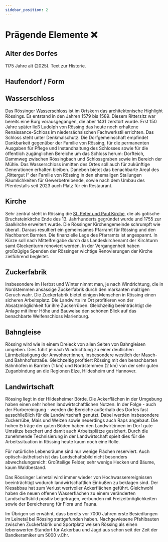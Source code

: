 ```yaml
---
sidebar_position: 2
---
```


# Prägende Elemente ❌

## Alter des Dorfes

1175 Jahre alt (2025). Text zur Historie.

## Haufendorf / Form

## Wasserschloss

Das Rössinger
[Wasserschloss](https://de.wikipedia.org/wiki/Schloss_R%C3%B6ssing) ist im
Ortskern das architektonische Highlight Rössings. Es entstand in den Jahren 1579
bis 1589. Diesem Rittersitz war bereits eine Burg vorausgegangen, die aber 1431
zerstört wurde. Erst 150 Jahre später ließ Ludolph von Rössing das heute noch
erhaltene Renaissance-Schloss im niedersächsischen Fachwerkstil errichten. Das
Schloss steht unter Denkmalschutz. Die Dorfgemeinschaft empfindet Dankbarkeit
gegenüber der Familie von Rössing, für die permanenten Ausgaben für Pflege und
Instandhaltung des Schlosses sowie für die öffentlich zugänglichen Bereiche um
das Schloss herum: Dorfteich, Dammweg zwischen Rössingbach und Schlossgraben
sowie im Bereich der Mühle. Das Wasserschloss inmitten des Ortes soll auch für
zukünftige Generationen erhalten bleiben. Daneben bietet das benachbarte Areal
des „Rittergut I“ der Familie von Rössing in den ehemaligen Stallungen
Räumlichkeiten für Gewerbetreibende, sowie nach dem Umbau des Pferdestalls seit
2023 auch Platz für ein Restaurant.

## Kirche

Sehr zentral steht in Rössing die
[St. Peter und Paul Kirche](https://de.wikipedia.org/wiki/St._Peter_und_Paul_(R%C3%B6ssing)),
die als gotische Bruchsteinkirche Ende des 13. Jahrhunderts gegründet wurde und
1755 zur Saalkirche erweitert wurde. Die Rössinger Kirchengemeinde schrumpft wie
überall. Daraus resultiert ein gemeinsames Pfarramt für Rössing und den
Nachbarort Barnten. Die finanzielle Lage des Pfarramts ist angespannt. In Kürze
soll nach Mittelfreigabe durch das Landeskirchenamt der Kirchturm samt
Glockenturm renoviert werden. In der Vergangenheit haben großzügige Spenden der
Rössinger wichtige Renovierungen der Kirche zielführend begleitet.

## Zuckerfabrik

Insbesondere im Herbst und Winter nimmt man, je nach Windrichtung, die in
Nordstemmen ansässige Zuckerfabrik durch den markanten malzigen Geruch wahr. Die
Zuckerfabrik bietet einigen Menschen in Rössing einen sicheren Arbeitsplatz. Die
Landwirte im Ort profitieren von der Absatzmöglichkeit für ihre Zuckerrüben.
Gleichzeitig beeinträchtigt die Anlage mit ihrer Höhe und Bauweise den schönen
Blick auf das benachbarte Welfenschloss Marienburg.

## Bahngleise

Rössing wird wie in einem Dreieck von allen Seiten von Bahngleisen umgeben. Dies
führt je nach Windrichtung zu einer deutlichen Lärmbelästigung der
Anwohner:innen, insbesondere westlich der Masch- und Bahnhofsstraße.
Gleichzeitig profitiert Rössing mit den benachbarten Bahnhöfen in Barnten (1 km)
und Nordstemmen (2 km) von der sehr guten Zuganbindung an die Regionen Elze,
Hildesheim und Hannover.

## Landwirtschaft

Rössing liegt in der Hildesheimer Börde. Die Ackerflächen in der Umgebung haben
einen sehr hohen landwirtschaftlichen Nutzen. In der Folge - auch der
Flurbereinigung - werden die Bereiche außerhalb des Dorfes fast ausschließlich
für die Landwirtschaft genutzt. Dabei werden insbesondere Zuckerrübe, Mais und
Weizen sowie neuerdings auch Raps angebaut. Die hohen Erträge der guten Böden
haben den Landwirt:innen im Dorf gute Umsätze beschert und damit auch
Arbeitsplätze gesichert. Durch die zunehmende Technisierung in der
Landwirtschaft spielt dies für die Arbeitssituation in Rössing heute kaum noch
eine Rolle.

Für natürliche Lebensräume sind nur wenige Flächen reserviert. Auch
optisch-ästhetisch ist das Landschaftsbild nicht besonders abwechslungsreich:
Großteilige Felder, sehr wenige Hecken und Bäume, kaum Waldbestand.

Das Rössinger Leinetal wird immer wieder von Hochwasserereignissen
beeinträchtigt wodurch landwirtschaftlich Einbußen zu beklagen sind. Der
Kiesabbau hat zum Verlust wertvoller Ackerflächen geführt. Gleichwohl haben die
neuen offenen Wasserflächen zu einem veränderten Landschaftsbild positiv
beigetragen, verbunden mit Freizeitmöglichkeiten sowie der Bereicherung für
Flora und Fauna.

Im Übrigen sei erwähnt, dass bereits vor 7000 Jahren erste Besiedlungen im
Leinetal bei Rössing stattgefunden haben. Nachgewiesene Pfahlbauten zwischen
Zuckerfabrik und Sportplatz weisen Rössing als einen lebenswerten Standort für
Ackerbau und Jagd aus schon seit der Zeit der Bandkeramiker um 5000 v.Chr.

